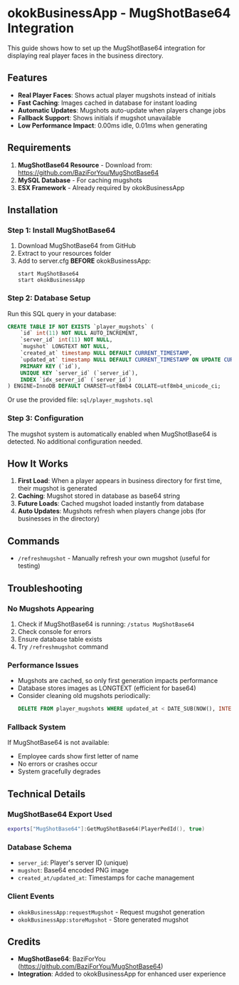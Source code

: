 # okokBusinessApp - MugShotBase64 Integration

This guide shows how to set up the MugShotBase64 integration for displaying real player faces in the business directory.

## Features

- **Real Player Faces**: Shows actual player mugshots instead of initials
- **Fast Caching**: Images cached in database for instant loading
- **Automatic Updates**: Mugshots auto-update when players change jobs
- **Fallback Support**: Shows initials if mugshot unavailable
- **Low Performance Impact**: 0.00ms idle, 0.01ms when generating

## Requirements

1. **MugShotBase64 Resource** - Download from: https://github.com/BaziForYou/MugShotBase64
2. **MySQL Database** - For caching mugshots
3. **ESX Framework** - Already required by okokBusinessApp

## Installation

### Step 1: Install MugShotBase64

1. Download MugShotBase64 from GitHub
2. Extract to your resources folder
3. Add to server.cfg **BEFORE** okokBusinessApp:
   ```
   start MugShotBase64
   start okokBusinessApp
   ```

### Step 2: Database Setup

Run this SQL query in your database:

```sql
CREATE TABLE IF NOT EXISTS `player_mugshots` (
    `id` int(11) NOT NULL AUTO_INCREMENT,
    `server_id` int(11) NOT NULL,
    `mugshot` LONGTEXT NOT NULL,
    `created_at` timestamp NULL DEFAULT CURRENT_TIMESTAMP,
    `updated_at` timestamp NULL DEFAULT CURRENT_TIMESTAMP ON UPDATE CURRENT_TIMESTAMP,
    PRIMARY KEY (`id`),
    UNIQUE KEY `server_id` (`server_id`),
    INDEX `idx_server_id` (`server_id`)
) ENGINE=InnoDB DEFAULT CHARSET=utf8mb4 COLLATE=utf8mb4_unicode_ci;
```

Or use the provided file: `sql/player_mugshots.sql`

### Step 3: Configuration

The mugshot system is automatically enabled when MugShotBase64 is detected. No additional configuration needed.

## How It Works

1. **First Load**: When a player appears in business directory for first time, their mugshot is generated
2. **Caching**: Mugshot stored in database as base64 string
3. **Future Loads**: Cached mugshot loaded instantly from database
4. **Auto Updates**: Mugshots refresh when players change jobs (for businesses in the directory)

## Commands

- `/refreshmugshot` - Manually refresh your own mugshot (useful for testing)

## Troubleshooting

### No Mugshots Appearing

1. Check if MugShotBase64 is running: `/status MugShotBase64`
2. Check console for errors
3. Ensure database table exists
4. Try `/refreshmugshot` command

### Performance Issues

- Mugshots are cached, so only first generation impacts performance
- Database stores images as LONGTEXT (efficient for base64)
- Consider cleaning old mugshots periodically:
  ```sql
  DELETE FROM player_mugshots WHERE updated_at < DATE_SUB(NOW(), INTERVAL 7 DAY);
  ```

### Fallback System

If MugShotBase64 is not available:
- Employee cards show first letter of name
- No errors or crashes occur
- System gracefully degrades

## Technical Details

### MugShotBase64 Export Used
```lua
exports["MugShotBase64"]:GetMugShotBase64(PlayerPedId(), true)
```

### Database Schema
- `server_id`: Player's server ID (unique)
- `mugshot`: Base64 encoded PNG image
- `created_at/updated_at`: Timestamps for cache management

### Client Events
- `okokBusinessApp:requestMugshot` - Request mugshot generation
- `okokBusinessApp:storeMugshot` - Store generated mugshot

## Credits

- **MugShotBase64**: BaziForYou (https://github.com/BaziForYou/MugShotBase64)
- **Integration**: Added to okokBusinessApp for enhanced user experience